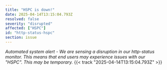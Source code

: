 ```yaml
---
title: "HSPC is down!"
date: 2025-04-14T13:15:04.793Z
resolved: false
severity: "disrupted"
affected: ["HSPC"]
id: "http-status-hspc"
section: issue
---
```


**Automated system alert* - We are sensing a disruption in our http-status monitor. This means that end users may experience issues with our "HSPC". This may be temporary.* {{< track "2025-04-14T13:15:04.793Z" >}}
